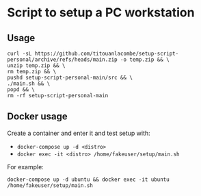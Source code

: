 # Script to setup a PC workstation

## Usage

```
curl -sL https://github.com/titouanlacombe/setup-script-personal/archive/refs/heads/main.zip -o temp.zip && \
unzip temp.zip && \
rm temp.zip && \
pushd setup-script-personal-main/src && \
./main.sh && \
popd && \
rm -rf setup-script-personal-main
```

## Docker usage

Create a container and enter it and test setup with:
- `docker-compose up -d <distro>`
- `docker exec -it <distro> /home/fakeuser/setup/main.sh`

For example:

`docker-compose up -d ubuntu && docker exec -it ubuntu /home/fakeuser/setup/main.sh`
